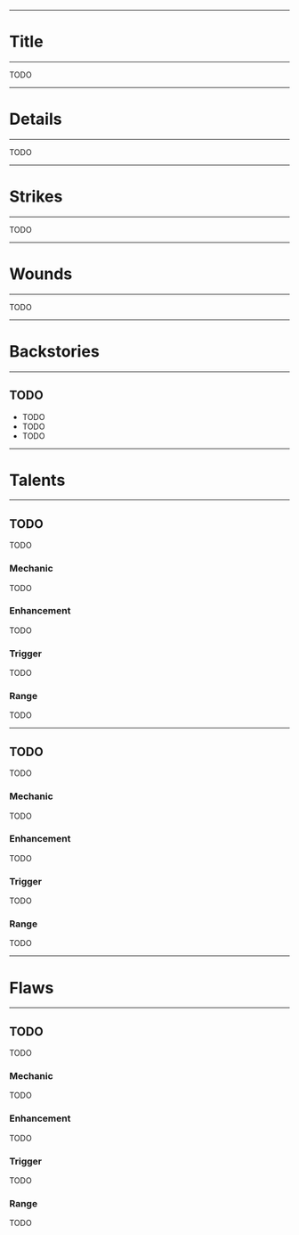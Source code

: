 ------------------------------
# Title
------------------------------
TODO

------------------------------
# Details
------------------------------
TODO

------------------------------
# Strikes
------------------------------
TODO

------------------------------
# Wounds
------------------------------
TODO

------------------------------
# Backstories
------------------------------
## TODO

- TODO
- TODO
- TODO

------------------------------
# Talents
------------------------------
## TODO
TODO

### Mechanic
TODO

### Enhancement
TODO

### Trigger
TODO

### Range
TODO

------------------------------

## TODO
TODO

### Mechanic
TODO

### Enhancement
TODO

### Trigger
TODO

### Range
TODO

------------------------------
# Flaws
------------------------------
## TODO
TODO

### Mechanic
TODO

### Enhancement
TODO

### Trigger
TODO

### Range
TODO
